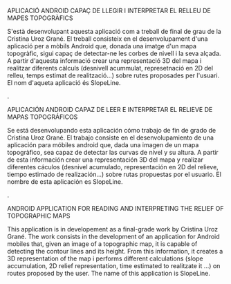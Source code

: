 
APLICACIÓ ANDROID CAPAÇ DE LLEGIR I INTERPRETAR EL RELLEU DE MAPES TOPOGRÀFICS

S'està desenvolupant aquesta aplicació com a treball de final de grau de la Cristina Uroz Grané. 
El treball consisteix en el desenvolupament d'una aplicació per a mòbils Android que, 
donada una imatge d'un mapa topogràfic, sigui capaç de detectar-ne les corbes de nivell 
i la seva alçada. A partir d'aquesta informació crear una representació 3D del mapa i 
realitzar diferents càlculs (desnivell acummulat, represetnació en 2D del relleu, temps 
estimat de realització...) sobre rutes proposades per l'usuari. 
El nom d'aqueta aplicació és SlopeLine.

.

APLICACIÓN ANDROID CAPAZ DE LEER E INTERPRETAR EL RELIEVE DE MAPAS TOPOGRÁFICOS 

Se está desenvolupando esta aplicación cómo trabajo de fin de grado de Cristina Uroz Grané.
El trabajo consiste en el desenvolupamiento de una aplicación para móbiles android que, 
dada una imagen de un mapa topogràfico, sea capaz de detectar las curvas de nivel y su 
altura. A partir de esta información crear una representación 3D del mapa y realizar 
diferentes cáculos (desnivel acumulado, representación en 2D del relieve, tiempo estimado 
de realización...) sobre rutas propuestas por el usuario. 
El nombre de esta aplicación es SlopeLine.

.

ANDROID APPLICATION FOR READING AND INTERPRETING THE RELIEF OF TOPOGRAPHIC MAPS

This application is in developement as a final-grade work by Cristina Uroz Grané.
The work consists in the development of an application for Android mobiles that,
given an image of a topographic map, it is capable of detecting the contour lines
and its height. From this information, it creates a 3D representation of the map i
performs different calculations (slope accumulation, 2D relief representation, time
estimated  to realitzate it ...) on routes proposed by the user.
The name of this application is SlopeLine.
